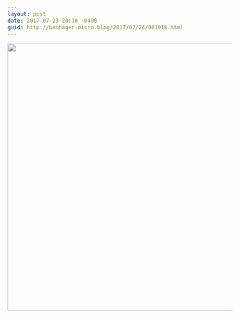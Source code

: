 ```yaml
---
layout: post
date: 2017-07-23 20:10 -0400
guid: http://benhager.micro.blog/2017/07/24/001018.html
---
```



<img src="http://hager.blog/uploads/2017/de2ac67595.jpg" width="600" height="600" />
